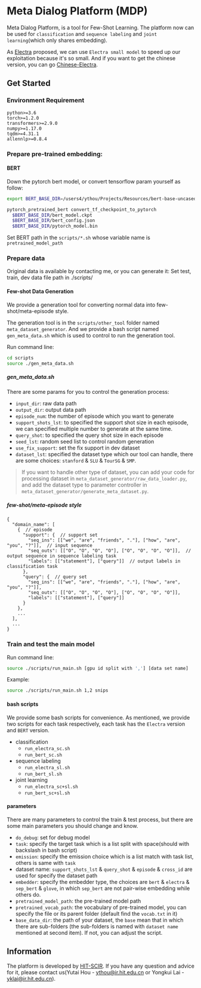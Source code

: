 # Meta Dialog Platform (MDP)

Meta Dialog Platform, is a tool for Few-Shot Learning. The platform now can be used for `classification` and `sequence labeling` and `joint learning`(which only shares embedding).

As [Electra](https://openreview.net/forum?id=r1xMH1BtvB) proposed, we can use `Electra small model` to speed up our exploitation because it's so small. And if you want to get the chinese version, you can go [Chinese-Electra](https://github.com/ymcui/Chinese-ELECTRA).


## Get Started

### Environment Requirement
```
python>=3.6
torch>=1.2.0
transformers>=2.9.0
numpy>=1.17.0
tqdm>=4.31.1
allennlp>=0.8.4
```

### Prepare pre-trained embedding:

#### BERT

Down the pytorch bert model, or convert tensorflow param yourself as follow:

```bash
export BERT_BASE_DIR=/users4/ythou/Projects/Resources/bert-base-uncased/uncased_L-12_H-768_A-12/

pytorch_pretrained_bert convert_tf_checkpoint_to_pytorch
  $BERT_BASE_DIR/bert_model.ckpt
  $BERT_BASE_DIR/bert_config.json
  $BERT_BASE_DIR/pytorch_model.bin
```

Set BERT path in the `scripts/*.sh` whose variable name is `pretrained_model_path` 

### Prepare data

Original data is available by contacting me, or you can generate it:
Set test, train, dev data file path in ./scripts/

#### Few-shot Data Generation

We provide a generation tool for converting normal data into few-shot/meta-episode style.

The generation tool is in the `scripts/other_tool` folder named `meta_dataset_generator`.
And we provide a bash script named `gen_meta_data.sh` which is used to control to run the generation tool.

Run command line:
```bash
cd scripts
source ./gen_meta_data.sh
```

##### gen_meta_data.sh

There are some params for you to control the generation process:
- `input_dir`: raw data path
- `output_dir`: output data path
- `episode_num`: the number of episode which you want to generate
- `support_shots_lst`: to specified the support shot size in each episode, we can specified multiple number to generate at the same time.
- `query_shot`: to specified the query shot size in each episode
- `seed_lst`: random seed list to control random generation
- `use_fix_support`:  set the fix support in dev dataset
- `dataset_lst`: specified the dataset type which our tool can handle, there are some choices: `stanford` & `SLU` & `TourSG` & `SMP`. 

> If you want to handle other type of dataset, 
> you can add your code for processing dataset in `meta_dataset_generator/raw_data_loader.py`, 
> and add the dataset type to parameter controller in `meta_dataset_generator/generate_meta_dataset.py`.

##### few-shot/meta-episode style

```
{
  "domain_name": [
    {  // episode
      "support": {  // support set
        "seq_ins": [["we", "are", "friends", "."], ["how", "are", "you", "?"]],  // input sequence
        "seq_outs": [["O", "O", "O", "O"], ["O", "O", "O", "O"]],  // output sequence in sequence labeling task
        "labels": [["statement"], ["query"]]  // output labels in classification task
      },
      "query": {  // query set
        "seq_ins": [["we", "are", "friends", "."], ["how", "are", "you", "?"]],
        "seq_outs": [["O", "O", "O", "O"], ["O", "O", "O", "O"]],
        "labels": [["statement"], ["query"]]
      }
    },
    ...
  ],
  ...
}

```


### Train and test the main model

Run command line:
```bash
source ./scripts/run_main.sh [gpu id split with ','] [data set name]
```

Example:
```bash
source ./scripts/run_main.sh 1,2 snips
```

#### bash scripts

We provide some bash scripts for convenience. As mentioned, we provide two scripts for each task respectively, each task has the `Electra` version and `BERT` version.

- classification
    - `run_electra_sc.sh`
    - `run_bert_sc.sh`
- sequence labeling
    - `run_electra_sl.sh`
    - `run_bert_sl.sh`
- joint learning
    - `run_electra_sc+sl.sh`
    - `run_bert_sc+sl.sh`

#### parameters

There are many parameters to control the train & test process, but there are some main parameters you should change and know.
- `do_debug`: set for debug model
- `task`: specify the target task which is a list split with space(should with backslash in bash script)
- `emission`: specify the emission choice which is a list match with task list, others is same with `task`
- dataset name: `support_shots_lst` & `query_shot` & `episode` & `cross_id` are used for specify the dataset path
- `embedder`: specify the embedder type, the choices are `bert` & `electra` & `sep_bert` & `glove`, in which `sep_bert` are not pair-wise embedding while others do.
- `pretrained_model_path`: the pre-trained model path
- `pretrained_vocab_path`: the vocabulary of pre-trained model, you can specify the file or its parent folder (default find the `vocab.txt` in it)
- `base_data_dir`: the path of your dataset, the `base` mean that in which there are sub-folders (the sub-folders is named with `dataset name` mentioned at second item). If not, you can adjust the script.


## Information

The platform is developed by [HIT-SCIR](http://ir.hit.edu.cn/). If you have any question and advice for it, please contact us(Yutai Hou - [ythou@ir.hit.edu.cn](mailto:ythou@ir.hit.edu.cn) or Yongkui Lai - [yklai@ir.hit.edu.cn](mailto:yklai@ir.hit.edu.cn)).
